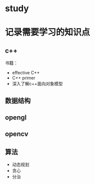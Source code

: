 # study

# 记录需要学习的知识点

## c++
书籍：

- effective C++
- C++ primer
- 深入了解c++面向对象模型

## 数据结构

## opengl

## opencv

## 算法


- 动态规划
- 贪心
- 分治